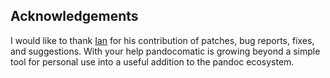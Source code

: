 ## Acknowledgements

I would like to thank [Ian](https://github.com/iandol) for his contribution of
patches, bug reports, fixes, and suggestions. With your help pandocomatic is
growing beyond a simple tool for personal use into a useful addition to the
pandoc ecosystem.
